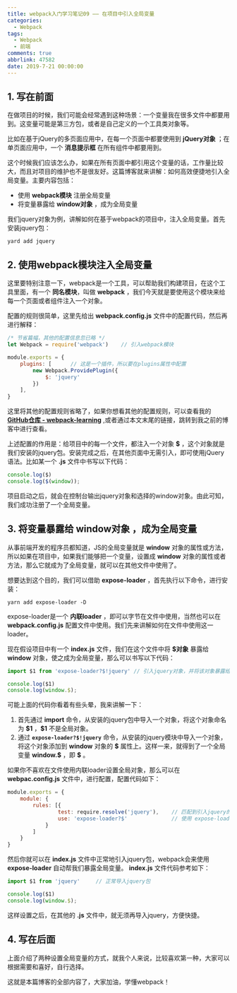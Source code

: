 ```yaml
---
title: webpack入门学习笔记09 —— 在项目中引入全局变量
categories:
  - Webpack
tags:
  - Webpack
  - 前端
comments: true
abbrlink: 47582
date: 2019-7-21 00:00:00
---
```


## 1. 写在前面

在做项目的时候，我们可能会经常遇到这种场景：一个变量我在很多文件中都要用到。这变量可能是第三方包，或者是自己定义的一个工具类对象等。

比如在基于jQuery的多页面应用中，在每一个页面中都要使用到 **jQuery对象** ；在单页面应用中，一个 **消息提示框** 在所有组件中都要用到。

这个时候我们应该怎么办，如果在所有页面中都引用这个变量的话，工作量比较大，而且对项目的维护也不是很友好。这篇博客就来讲解：如何高效便捷地引入全局变量。主要内容包括：

- 使用 **webpack模块** 注册全局变量
- 将变量暴露给 **window对象** ，成为全局变量

我们jquery对象为例，讲解如何在基于webpack的项目中，注入全局变量。首先安装jquery包：
```shell
yard add jquery
```

## 2. 使用webpack模块注入全局变量

这里要特别注意一下，webpack是一个工具，可以帮助我们构建项目，在这个工具里面，有一个 **同名模块**，叫做 **webpack** ，我们今天就是要使用这个模块来给每一个页面或者组件注入一个对象。

配置的规则很简单，这里先给出 **webpack.config.js** 文件中的配置代码，然后再进行解释：

```js
/* 节省篇幅，其他的配置信息忽已略 */
let Webpack = require('webpack')    // 引入webpack模块

module.exports = {
    plugins: [      // 这是一个插件，所以要在plugins属性中配置
        new Webpack.ProvidePlugin({
            $: 'jquery'
        })
    ],
}
```

这里将其他的配置规则省略了，如果你想看其他的配置规则，可以查看我的 **[GitHub仓库 - webpack-learning](https://github.com/Fengzhen8023/webpack-learning )** ,或者通过本文末尾的链接，跳转到我之前的博客中进行查看。

上述配置的作用是：给项目中的每一个文件，都注入一个对象 **$** ，这个对象就是我们安装的jquery包。安装完成之后，在其他页面中无需引入，即可使用jQuery语法。比如某一个 **.js** 文件中书写以下代码：

```js
console.log($)
console.log($(window));
```

项目启动之后，就会在控制台输出jquery对象和选择的window对象。由此可知，我们成功注册了一个全局变量。

## 3. 将变量暴露给 **window对象** ，成为全局变量 

从事前端开发的程序员都知道，JS的全局变量就是 **window** 对象的属性或方法，所以如果在项目中，如果我们能够把一个变量，设置成 **window** 对象的属性或者方法，那么它就成为了全局变量，就可以在其他文件中使用了。

想要达到这个目的，我们可以借助 **expose-loader** ，首先执行以下命令，进行安装：

```shell
yarn add expose-loader -D
```

expose-loader是一个 **内联loader** ，即可以字节在文件中使用，当然也可以在 **webpack.config.js** 配置文件中使用。我们先来讲解如何在文件中使用这一loader。

现在假设项目中有一个 **index.js** 文件，我们在这个文件中将 **$对象** 暴露给 **window** 对象，使之成为全局变量，那么可以书写以下代码：

```js
import $1 from 'expose-loader?$!jquery'	// 引入jquery对象，并将该对象暴露给window的$属性

console.log($1)
console.log(window.$);
```

可能上面的代码你看着有些头晕，我来讲解一下：

1. 首先通过 **import** 命令，从安装的jquery包中导入一个对象，将这个对象命名为 **\$1** ，**\$1** 不是全局对象。
2. 通过 **`expose-loader?$!jquery`** 命令，从安装的jquery模块中导入一个对象，将这个对象添加到 **window** 对象的 **\$** 属性上。这样一来，就得到了一个全局变量 **window.\$** ，即 **$** 。

如果你不喜欢在文件使用内联loader设置全局对象，那么可以在 **webpac.config.js** 文件中，进行配置，配置代码如下：

```js
module.exports = {
    module: {
        rules: [{
                test: require.resolve('jquery'),    // 匹配到引入jquery的文件
                use: 'expose-loader?$'              // 使用 expose-loader 进行处理
            }
        ]
    }
}
```

然后你就可以在 **index.js** 文件中正常地引入jquery包，webpack会来使用 **expose-loader** 自动帮我们暴露全局变量。 **index.js** 文件代码参考如下：

```js
import $1 from 'jquery'		// 正常导入jquery包

console.log($1)
console.log(window.$);
```

这样设置之后，在其他的 **.js** 文件中，就无须再导入jquery，方便快捷。

## 4. 写在后面

上面介绍了两种设置全局变量的方式，就我个人来说，比较喜欢第一种，大家可以根据需要和喜好，自行选择。

这就是本篇博客的全部内容了，大家加油，学懂webpack！
